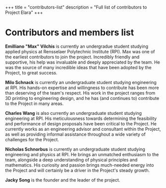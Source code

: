 +++
title = "contributors-list"
description = "Full list of contributors to Project Elara"
+++

# Contributors and members list

**Emilliano "Max" Vilchis** is currently an undergradue student studying applied physics at Rensselaer Polytechnic Institute (RPI). Max was one of the earliest contributors to join the project. Incredibly friendly and supportive, his help was invaluable and deeply appreciated by the team. He was the source of many incredible ideas that have been adopted by the Project, to great success.

**Milo Schnack** is currently an undergraduate student studying engineering at RPI. His hands-on expertise and willingness to contribute has been more than deserving of the team's respect. His work in the project ranges from 3D printing to engineering design, and he has (and continues to) contribute to the Project in many areas.

**Charles Wang** is also currently an undergraduate student studying engineering at RPI. His meticulousness towards determining the feasibility and performance of design proposals have been critical to the Project. He currently works as an engineering advisor and consultant within the Project, as well as providing informal assistance throughout a wide variety of challenges for the Project.

**Nicholas Schnorbus** is currently an undergraduate student studying engineering and physics at RPI. He brings an unmatched enthusiasm to the team, alongside a deep understanding of physical principles and mathematics. His curiosity and passion brings much-needed energy into the Project and will certainly be a driver in the Project's steady growth.

**Jacky Song** is the founder and the leader of the project.